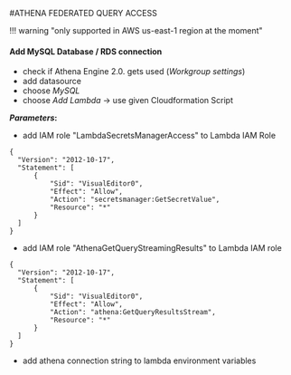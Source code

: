 #ATHENA FEDERATED QUERY ACCESS

!!! warning "only supported in AWS us-east-1 region at the moment"

#### Add MySQL Database / RDS connection
* check if Athena Engine 2.0. gets used (_Workgroup settings_)
* add datasource
* choose _MySQL_
* choose _Add Lambda_ -> use given Cloudformation Script

**_Parameters_:**
* add IAM role "LambdaSecretsManagerAccess" to Lambda IAM Role
  
```
{
  "Version": "2012-10-17",
  "Statement": [
      {
          "Sid": "VisualEditor0",
          "Effect": "Allow",
          "Action": "secretsmanager:GetSecretValue",
          "Resource": "*"
      }
  ]
}
```
  
* add IAM role "AthenaGetQueryStreamingResults" to Lambda IAM role
  
```  
{
  "Version": "2012-10-17",
  "Statement": [
      {
          "Sid": "VisualEditor0",
          "Effect": "Allow",
          "Action": "athena:GetQueryResultsStream",
          "Resource": "*"
      }
  ]
}
```
  
* add athena connection string to lambda environment variables